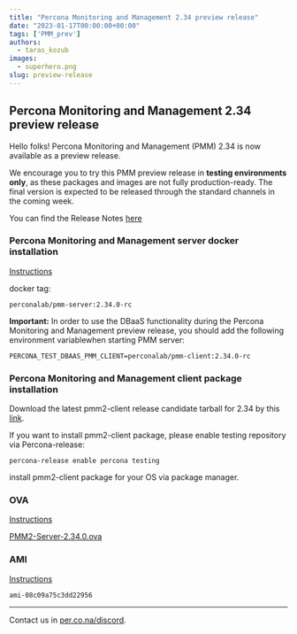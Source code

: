 ```yaml
---
title: "Percona Monitoring and Management 2.34 preview release"
date: "2023-01-17T00:00:00+00:00"
tags: ['PMM_prev']
authors:
  - taras_kozub
images:
  - superhero.png
slug: preview-release
---
```


## Percona Monitoring and Management 2.34 preview release

Hello folks! Percona Monitoring and Management (PMM) 2.34 is now available as a preview release.

We encourage you to try this PMM preview release in **testing environments only**, as these packages and images are not fully production-ready. The final version is expected to be released through the standard channels in the coming week.

You can find the Release Notes [here](https://two-34-0-pr-954.onrender.com/release-notes/2.34.0.html)

### Percona Monitoring and Management server docker installation

[Instructions](https://docs.percona.com/percona-monitoring-and-management/setting-up/server/docker.html)

docker tag:

`perconalab/pmm-server:2.34.0-rc`

**Important:** In order to use the DBaaS functionality during the Percona Monitoring and Management preview release, you should add the following environment variablewhen starting PMM server:

`PERCONA_TEST_DBAAS_PMM_CLIENT=perconalab/pmm-client:2.34.0-rc`

### Percona Monitoring and Management client package installation

Download the latest pmm2-client release candidate tarball for 2.34 by this [link](https://s3.us-east-2.amazonaws.com/pmm-build-cache/PR-BUILDS/pmm2-client/pmm2-client-latest-4747.tar.gz).


If you want to install pmm2-client package, please enable testing repository via Percona-release: 


`
percona-release enable percona testing
`

install pmm2-client package for your OS via package manager.

### OVA

[Instructions](https://docs.percona.com/percona-monitoring-and-management/setting-up/server/virtual-appliance.html)

[PMM2-Server-2.34.0.ova](https://percona-vm.s3.amazonaws.com/PMM2-Server-2.34.0.ova)

### AMI

[Instructions](https://docs.percona.com/percona-monitoring-and-management/setting-up/server/aws.html)

`ami-08c09a75c3dd22956`


---

Contact us in [per.co.na/discord](https://per.co.na/discord).